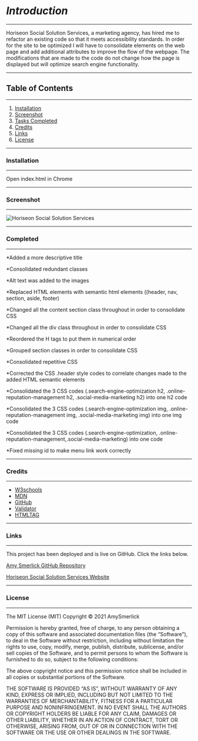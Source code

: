 <HoriseonSocialSolutionServices>

# _**Introduction**_
***
Horiseon Social Solution Services, a marketing agency, has hired me to refactor an existing code so that it meets accessibility standards. In order for the site to be optimized I will have to consolidate elements on the web page and add additional attributes to improve the flow of the webpage. The modifications that are made to the code do not change how the page is displayed but will optimize search engine functionality.
***
## __Table of Contents__
***

1. [Installation](#Installation)
2. [Screenshot](#Screenshot)
3. [Tasks Completed](#Completed)
4. [Credits](#Credits)
5. [Links](#Links)
6. [License](#License)

***
### __Installation__
***

Open index.html in Chrome

***
### __Screenshot__
***
![Horiseon Social Solution Services](https://user-images.githubusercontent.com/77814900/110166202-053ddd80-7dc2-11eb-8695-d30d17022879.png)
***
### __Completed__
***
*Added a more descriptive title

*Consolidated redundant classes

*Alt text was added to the images

*Replaced HTML elements with semantic html elements ((header, nav, section, aside, footer)

*Changed all the content section class throughout in order to consolidate CSS

*Changed all the div class throughout in order to consolidate CSS

*Reordered the H tags to put them in numerical order

*Grouped section classes in order to consolidate CSS

*Consolidated repetitive CSS 

*Corrected the CSS .header style codes to correlate changes made to the added HTML semantic elements 

*Consolidated the 3 CSS codes (.search-engine-optimization h2, .online-reputation-management h2, .social-media-marketing h2) into one h2 code

*Consolidated the 3 CSS codes (.search-engine-optimization img, .online-reputation-management img, .social-media-marketing img) into one img code

*Consolidated the 3 CSS codes (.search-engine-optimization, .online-reputation-management,.social-media-marketing) into one code

*Fixed missing id to make menu link work correctly

***
### __Credits__
***
- [W3schools](https://www.w3schools.com/)
- [MDN](https://developer.mozilla.org/en-US/docs/Web/CSS/CSS_Selectors)
- [GitHub](https://coding-boot-camp.github.io/full-stack/github/professional-readme-guide)
- [Validator](https://validator.w3.org/)
- [HTMLTAG](https://medium.com/@zac_heisey/7-alternatives-to-the-div-html-tag-7c888c7b5036)

***
### __Links__
***
This project has been deployed and is live on GitHub. Click the links below.

[Amy Smerlick GitHub Repository](https://github.com/amysmerlick/Horiseon.git)

[Horiseon Social Solution Services Website](https://amysmerlick.github.io/Horiseon/)

***
### __License__
***
The MIT License (MIT)
Copyright © 2021 AmySmerlick

Permission is hereby granted, free of charge, to any person obtaining a copy of this software and associated documentation files (the “Software”), to deal in the Software without restriction, including without limitation the rights to use, copy, modify, merge, publish, distribute, sublicense, and/or sell copies of the Software, and to permit persons to whom the Software is furnished to do so, subject to the following conditions:

The above copyright notice and this permission notice shall be included in all copies or substantial portions of the Software.

THE SOFTWARE IS PROVIDED “AS IS”, WITHOUT WARRANTY OF ANY KIND, EXPRESS OR IMPLIED, INCLUDING BUT NOT LIMITED TO THE WARRANTIES OF MERCHANTABILITY, FITNESS FOR A PARTICULAR PURPOSE AND NONINFRINGEMENT. IN NO EVENT SHALL THE AUTHORS OR COPYRIGHT HOLDERS BE LIABLE FOR ANY CLAIM, DAMAGES OR OTHER LIABILITY, WHETHER IN AN ACTION OF CONTRACT, TORT OR OTHERWISE, ARISING FROM, OUT OF OR IN CONNECTION WITH THE SOFTWARE OR THE USE OR OTHER DEALINGS IN THE SOFTWARE.